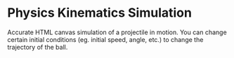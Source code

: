 # Physics Kinematics Simulation

Accurate HTML canvas simulation of a projectile in motion. 
You can change certain initial conditions (eg. initial speed, angle, etc.) to change the trajectory of the ball. 

